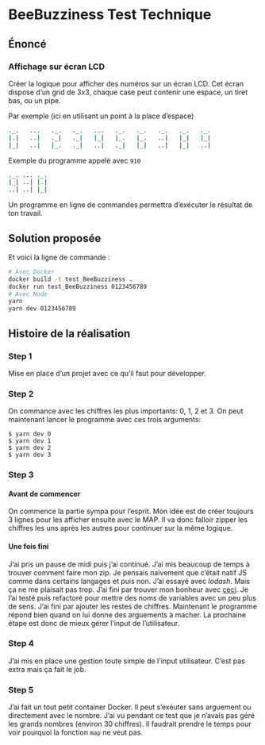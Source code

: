 # BeeBuzziness Test Technique

## Énoncé

### Affichage sur écran LCD

Créer la logique pour afficher des numéros sur un écran LCD. 
Cet écran dispose d’un grid de 3x3, chaque case peut contenir une espace, un tiret bas, ou un pipe.

Par exemple (ici en utilisant un point à la place d’espace)
```bash
._.   ...   ._.   ._.   ...   ._.   ._.   ._.   ._.   ._.
|.|   ..|   ._|   ._|   |_|   |_.   |_.   ..|   |_|   |_|
|_|   ..|   |_.   ._|   ..|   ._|   |_|   ..|   |_|   ..|
```

Exemple du programme appelé avec `910`

````bash
._. ... ._.
|_| ..| |.|
..| ..| |_|
````

Un programme en ligne de commandes permettra d’exécuter le résultat de ton travail.

## Solution proposée

Et voici la ligne de commande :
```bash
# Avec Docker
docker build -t test_BeeBuzziness .
docker run test_BeeBuzziness 0123456789
# Avec Node
yarn
yarn dev 0123456789
```

## Histoire de la réalisation

### Step 1

Mise en place d’un projet avec ce qu’il faut pour développer.

### Step 2

On commance avec les chiffres les plus importants: 0, 1, 2 et 3. On peut maintenant lancer le programme avec ces trois arguments:
```shell script
$ yarn dev 0
$ yarn dev 1
$ yarn dev 2
$ yarn dev 3
```

### Step 3

#### Avant de commencer

On commence la partie sympa pour l’esprit. Mon idée est de créer toujours 3 lignes pour les afficher ensuite avec le MAP.
Il va donc falloir zipper les chiffres les uns après les autres pour continuer sur la même logique.

#### Une fois fini

J’ai pris un pause de midi puis j’ai continué. J’ai mis beaucoup de temps à trouver comment faire mon zip.
Je pensais naïvement que c’était natif JS comme dans certains langages et puis non. J’ai essayé avec *lodash*.
Mais ça ne me plaisait pas trop. J’ai fini par trouver mon bonheur avec [ceci](https://gist.github.com/renaudtertrais/25fc5a2e64fe5d0e86894094c6989e10).
Je l’ai testé puis refactoré pour mettre des noms de variables avec un peu plus de sens.
J’ai fini par ajouter les restes de chiffres. Maintenant le programme répond bien quand on lui donne des arguements à macher.
La prochaine étape est donc de mieux gérer l’input de l’utilisateur.

### Step 4

J’ai mis en place une gestion toute simple de l'input utilisateur. C’est pas extra mais ça fait le job.

### Step 5

J’ai fait un tout petit container Docker. Il peut s’exéuter sans arguement ou directement avec le nombre.
J’ai vu pendant ce test que je n’avais pas géré les grands nombres (environ 30 chiffres). Il faudrait prendre le temps pour voir pourquoi la fonction `map` ne veut pas.
